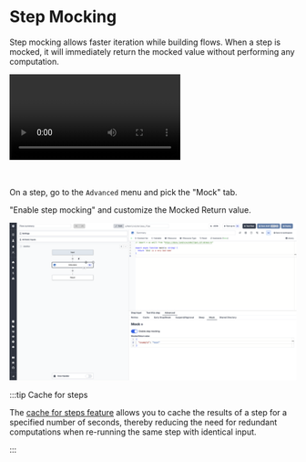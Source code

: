 # Step Mocking

Step mocking allows faster iteration while building flows. When a step is mocked, it will immediately return the mocked value without performing any computation.

<video
    className="border-2 rounded-xl object-cover w-full h-full"
    autoPlay
    controls
    id="main-video"
    src="/videos/step_mocking.mp4"
/>

<br/>

On a step, go to the `Advanced` menu and pick the "Mock" tab.

"Enable step mocking" and customize the Mocked Return value.

![Step mocking](../assets/flows/step_mocking.png.webp)

:::tip Cache for steps

The [cache for steps feature](./4_cache.md) allows you to cache the results of a step for a specified number of seconds, thereby reducing the need for redundant computations when re-running the same step with identical input.

:::
